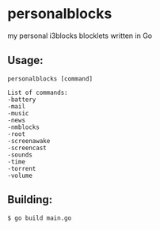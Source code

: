 # personalblocks
my personal i3blocks blocklets written in Go

## Usage:

```
personalblocks [command]

List of commands:
-battery
-mail
-music
-news
-nmblocks
-root
-screenawake
-screencast
-sounds
-time
-torrent
-volume
```

## Building:

```
$ go build main.go
```


